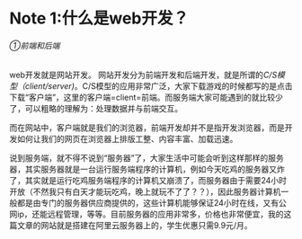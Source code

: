 # Note 1:什么是web开发？

###### ①前端和后端
web开发就是网站开发。 网站开发分为前端开发和后端开发，就是所谓的*C/S模型（client/server)*。C/S模型的应用非常广泛，大家下载游戏的时候都写的是点击下载“客户端”，这里的客户端=client=前端。而服务端大家可能遇到的就比较少了，可以粗略的理解为：处理数据并与前端交互。

而在网站中，客户端就是我们的浏览器，前端开发却并不是指开发浏览器，而是开发如何让我们的网页在浏览器上排版工整、内容丰富、加载迅速。

说到服务端，就不得不说到“服务器”了，大家生活中可能会听到这样那样的服务器，其实服务器就是一台运行服务端程序的计算机，例如今天吃鸡的服务器又炸了，其实就是运行吃鸡服务端程序的计算机又崩溃了，而服务器由于需要24小时开放（不然我只有白天才能玩吃鸡，晚上就玩不了了？？），因此服务器计算机一般都是由专门的服务器供应商提供的，这些计算机能够保证24小时在线，又有公网ip，还能远程管理，等等。目前服务器的应用非常多，价格也非常便宜，我的这篇文章的网站就是搭建在阿里云服务器上的，学生优惠只需9.9元/月。





